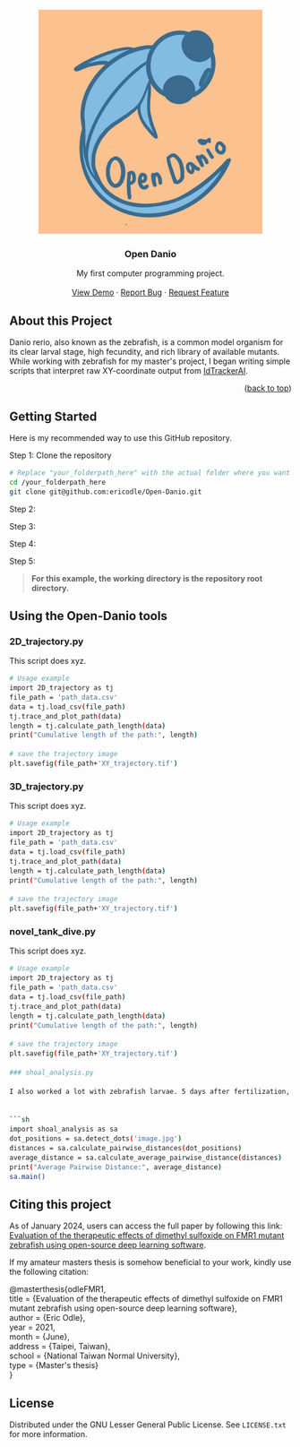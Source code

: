 <!-- PROJECT LOGO -->
<br />
<div align="center">
  <a href="https://github.com/github_username/repo_name">
    <img src="https://github.com/ericodle/Open-Danio/blob/main/misc/opendanio_logo.jpeg" alt="Logo" width="400" height="400">
  </a>

<h3 align="center">Open Danio</h3>

  <p align="center">
    My first computer programming project.
    <br />
    <br />
    <a href="https://github.com/github_username/repo_name">View Demo</a>
    ·
    <a href="https://github.com/github_username/repo_name/issues">Report Bug</a>
    ·
    <a href="https://github.com/github_username/repo_name/issues">Request Feature</a>
  </p>
</div>


<!-- ABOUT THE PROJECT -->
## About this Project

Danio rerio, also known as the zebrafish, is a common model organism for its clear larval stage, high fecundity, and rich library of available mutants. While working with zebrafish for my master's project, I began writing simple scripts that interpret raw XY-coordinate output from [IdTrackerAI](https://gitlab.com/polavieja_lab/idtrackerai).

<p align="right">(<a href="#top">back to top</a>)</p>

## Getting Started

Here is my recommended way to use this GitHub repository.

Step 1: Clone the repository

  ```sh
  # Replace "your_folderpath_here" with the actual folder where you want the project to go.
  cd /your_folderpath_here
  git clone git@github.com:ericodle/Open-Danio.git
  ```

Step 2:

Step 3:

Step 4:

Step 5:

> __For this example, the working directory is the repository root directory.__ 

## Using the Open-Danio tools

### 2D_trajectory.py

This script does xyz.

  ```sh
# Usage example
import 2D_trajectory as tj
file_path = 'path_data.csv'
data = tj.load_csv(file_path)
tj.trace_and_plot_path(data)
length = tj.calculate_path_length(data)
print("Cumulative length of the path:", length)

# save the trajectory image
plt.savefig(file_path+'XY_trajectory.tif')
  ```


### 3D_trajectory.py

This script does xyz.

  ```sh
# Usage example
import 2D_trajectory as tj
file_path = 'path_data.csv'
data = tj.load_csv(file_path)
tj.trace_and_plot_path(data)
length = tj.calculate_path_length(data)
print("Cumulative length of the path:", length)

# save the trajectory image
plt.savefig(file_path+'XY_trajectory.tif')
  ```

### novel_tank_dive.py

This script does xyz.

  ```sh
# Usage example
import 2D_trajectory as tj
file_path = 'path_data.csv'
data = tj.load_csv(file_path)
tj.trace_and_plot_path(data)
length = tj.calculate_path_length(data)
print("Cumulative length of the path:", length)

# save the trajectory image
plt.savefig(file_path+'XY_trajectory.tif')

### shoal_analysis.py

I also worked a lot with zebrafish larvae. 5 days after fertilization, zebrafish have hatched from their egg and are capable of twitchy swim bursts when agitated. 5-day-old zebrafish also display shoaling --- the tendency to swim in close proximity to one another. The shoal_analysis.py script takes a 2-column table of paired data containing the X pixel position in the first column and Y pixel position in the second column. This data is obtained from static images of petri dishes housing larval zebrafish. The images were processed using ImageJ to make an XY coordinate list of each fish. While the image processing step is time-consuming and could be automated, I chose to do it the slow but reliable way. Still, this script saves time by automating the calculation of inter-fish distance for each individual with respect to every other individual present. Then, the arithmetic mean of all the unique inter-fish euclidean distances is calculated to generate a single "shoal cohesion" value. 


  ```sh
import shoal_analysis as sa
dot_positions = sa.detect_dots('image.jpg')
distances = sa.calculate_pairwise_distances(dot_positions)
average_distance = sa.calculate_average_pairwise_distance(distances)
print("Average Pairwise Distance:", average_distance)
sa.main()
  ```
## Citing this project


As of January 2024, users can access the full paper by following this link: [Evaluation of the therapeutic effects of dimethyl sulfoxide on FMR1 mutant zebrafish using open-source deep learning software](https://www.google.com/url?sa=t&rct=j&q=&esrc=s&source=web&cd=&ved=2ahUKEwii7qGgzMKDAxVNmK8BHXF2D7sQFnoECAsQAQ&url=http%3A%2F%2Frportal.lib.ntnu.edu.tw%2Fbitstreams%2F2534e275-1fa0-44c6-883a-7024325cdcb1%2Fdownload&usg=AOvVaw0MRYBsjjBFlv8bwUM1aeuR&opi=89978449).

If my amateur masters thesis is somehow beneficial to your work, kindly use the following citation:


  @masterthesis{odleFMR1,<br/>
    title        = {Evaluation of the therapeutic effects of dimethyl sulfoxide on FMR1 mutant zebrafish using open-source deep learning software},<br/>
    author       = {Eric Odle},<br/>
    year         = 2021,<br/>
    month        = {June},<br/>
    address      = {Taipei, Taiwan},<br/>
    school       = {National Taiwan Normal University},<br/>
    type         = {Master's thesis}<br/>
  }


<!-- LICENSE -->
## License

Distributed under the GNU Lesser General Public License. See `LICENSE.txt` for more information.
